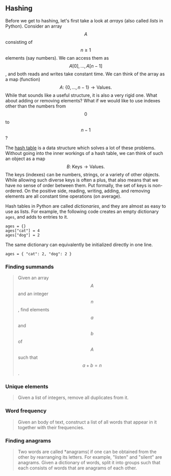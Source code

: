 ## Hashing

Before we get to hashing, let's first take a look at *arrays* (also called *lists* in Python). Consider an array $$A$$ consisting of $$n \geq 1$$ elements (say numbers). We can access them as $$A[0], \dots, A[n-1]$$, and both reads and writes take constant time. We can think of the array as a map (function)
$$
A \colon\; \{ 0, \dots, n-1 \} \longrightarrow \textrm{Values}.
$$
While that sounds like a useful structure, it is also a very rigid one. What about adding or removing elements? What if we would like to use indexes other than the numbers from $$0$$ to $$n-1$$?

The [hash table](http://en.wikipedia.org/wiki/Hash_table) is a data structure which solves a lot of these problems. Without going into the inner workings of a hash table, we can think of such an object as a map
$$
B \colon\; \textrm{Keys} \longrightarrow \textrm{Values}.
$$
The keys (indexes) can be numbers, strings, or a variety of other objects. While allowing such diverse keys is often a plus, that also means that we have no sense of order between them. Put formally, the set of keys is non-ordered. On the positive side, reading, writing, adding, and removing elements are all constant time operations (on average).

Hash tables in Python are called *dictionaries*, and they are almost as easy to use as lists. For example, the following code creates an empty dictionary ```ages```, and adds to entries to it.
```
ages = {}
ages["cat"] = 4
ages["dog"] = 2
```
The same dictionary can equivalently be initialized directly in one line.
```
ages = { "cat": 2, "dog": 2 }
```


### Finding summands

> Given an array $$A$$ and an integer $$n$$, find elements $$a$$ and $$b$$ of $$A$$ such that $$a + b = n$$.


### Unique elements

> Given a list of integers, remove all duplicates from it.


### Word frequency

> Given an body of text, construct a list of all words that appear in it together with their frequencies.


### Finding anagrams

> Two words are called *anagrams( if one can be obtained from the other by rearranging its letters. For example, "listen" and "silent" are anagrams. Given a dictionary of words, split it into groups such that each consists of words that are anagrams of each other.

